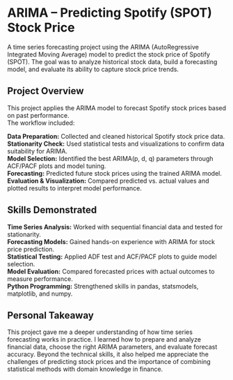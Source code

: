 # ARIMA – Predicting Spotify (SPOT) Stock Price

A time series forecasting project using the ARIMA (AutoRegressive Integrated Moving Average) model to predict the stock price of Spotify (SPOT). The goal was to analyze historical stock data, build a forecasting model, and evaluate its ability to capture stock price trends.

## Project Overview

This project applies the ARIMA model to forecast Spotify stock prices based on past performance.  
The workflow included:

**Data Preparation:** Collected and cleaned historical Spotify stock price data.  
**Stationarity Check:** Used statistical tests and visualizations to confirm data suitability for ARIMA.  
**Model Selection:** Identified the best ARIMA(p, d, q) parameters through ACF/PACF plots and model tuning.  
**Forecasting:** Predicted future stock prices using the trained ARIMA model.  
**Evaluation & Visualization:** Compared predicted vs. actual values and plotted results to interpret model performance.

## Skills Demonstrated

**Time Series Analysis:** Worked with sequential financial data and tested for stationarity.  
**Forecasting Models:** Gained hands-on experience with ARIMA for stock price prediction.  
**Statistical Testing:** Applied ADF test and ACF/PACF plots to guide model selection.  
**Model Evaluation:** Compared forecasted prices with actual outcomes to measure performance.  
**Python Programming:** Strengthened skills in pandas, statsmodels, matplotlib, and numpy.

## Personal Takeaway

This project gave me a deeper understanding of how time series forecasting works in practice. I learned how to prepare and analyze financial data, choose the right ARIMA parameters, and evaluate forecast accuracy. Beyond the technical skills, it also helped me appreciate the challenges of predicting stock prices and the importance of combining statistical methods with domain knowledge in finance.
